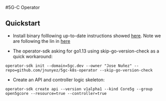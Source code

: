 #5G-C Operator

## Quickstart

* Install binary folllowing up-to-date instructions showed [here](https://sdk.operatorframework.io/docs/installation/). Note we are following the lin in [here](https://marketplace.redhat.com/en-us/blog/building-an-operator)

* The operator-sdk asking for go1.13 using skip-go-version-check as a quick workaround:

```console
operator-sdk init --domain=5gc.dev --owner "Jose Nuñez" --repo=github.com/jnunyez/5gc-k8s-operator --skip-go-version-check
```

* Create an API and controller logic skeleton:

```console
operator-sdk create api --version v1alpha1 --kind Core5g --group open5gcore --resource=true --controller=true
```